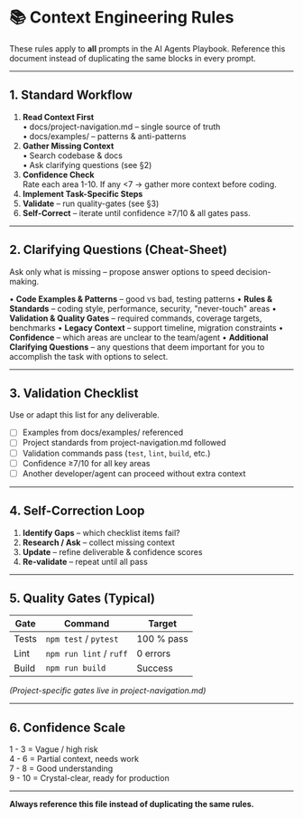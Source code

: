 # 📚 Context Engineering Rules

These rules apply to **all** prompts in the AI Agents Playbook.  Reference this document instead of duplicating the same blocks in every prompt.

---
## 1. Standard Workflow
1. **Read Context First**  
   • docs/project-navigation.md – single source of truth  
   • docs/examples/ – patterns & anti-patterns
2. **Gather Missing Context**  
   • Search codebase & docs  
   • Ask clarifying questions (see §2)
3. **Confidence Check**  
   Rate each area 1-10.  If any <7 → gather more context before coding.
4. **Implement Task-Specific Steps**
5. **Validate** – run quality-gates (see §3)
6. **Self-Correct** – iterate until confidence ≥7/10 & all gates pass.

---
## 2. Clarifying Questions (Cheat-Sheet)
Ask only what is missing – propose answer options to speed decision-making.

• **Code Examples & Patterns** – good vs bad, testing patterns
• **Rules & Standards** – coding style, performance, security, "never-touch" areas
• **Validation & Quality Gates** – required commands, coverage targets, benchmarks
• **Legacy Context** – support timeline, migration constraints
• **Confidence** – which areas are unclear to the team/agent
• **Additional Clarifying Questions** – any questions that deem important for you to accomplish the task with options to select.

---
## 3. Validation Checklist
Use or adapt this list for any deliverable.

- [ ] Examples from docs/examples/ referenced
- [ ] Project standards from project-navigation.md followed
- [ ] Validation commands pass (`test`, `lint`, `build`, etc.)
- [ ] Confidence ≥7/10 for all key areas
- [ ] Another developer/agent can proceed without extra context

---
## 4. Self-Correction Loop
1. **Identify Gaps** – which checklist items fail?  
2. **Research / Ask** – collect missing context  
3. **Update** – refine deliverable & confidence scores  
4. **Re-validate** – repeat until all pass

---
## 5. Quality Gates (Typical)
| Gate | Command | Target |
|------|---------|--------|
| Tests | `npm test` / `pytest` | 100 % pass
| Lint  | `npm run lint` / `ruff` | 0 errors
| Build | `npm run build` | Success

*(Project-specific gates live in project-navigation.md)*

---
## 6. Confidence Scale
1 - 3 = Vague / high risk  
4 - 6 = Partial context, needs work  
7 - 8 = Good understanding  
9 - 10 = Crystal-clear, ready for production

---
**Always reference this file instead of duplicating the same rules.** 